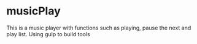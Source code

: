 # musicPlay
This is a music player with functions such as playing, pause the next and play list.  Using gulp to build tools
